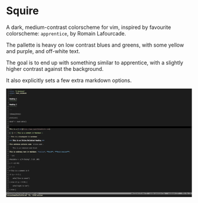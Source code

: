 Squire
======

A dark, medium-contrast colorscheme for vim, inspired by favourite colorscheme: `apprentice`, by Romain Lafourcade.

The pallette is heavy on low contrast blues and greens, with some yellow and purple, and off-white text.

The goal is to end up with something similar to apprentice, with a slightly higher contrast against the background.

It also explicitly sets a few extra markdown options.

![image](assets/markdownscreenshot.png)


